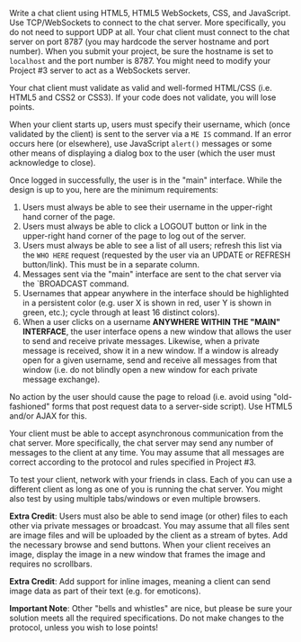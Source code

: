 Write a chat client using HTML5, HTML5 WebSockets, CSS, and JavaScript. Use TCP/WebSockets to connect to the chat server. More specifically, you do not need to support UDP at all.
Your chat client must connect to the chat server on port 8787 (you may hardcode the server hostname and port number). When you submit your project, be sure the hostname is set to `localhost` and the port number is 8787. You might need to modify your Project #3 server to act as a WebSockets server.

Your chat client must validate as valid and well-formed HTML/CSS (i.e. HTML5 and CSS2 or CSS3). 
If your code does not validate, you will lose points.

When your client starts up, users must specify their username, which (once validated by the client) is sent to the server via a `ME IS` command. If an error occurs here (or elsewhere), use JavaScript `alert()` messages or some other means of displaying a dialog box to the user (which the user must acknowledge to close).

Once logged in successfully, the user is in the "main" interface. While the design is up to you, here are the minimum requirements:

1. Users must always be able to see their username in the upper-right hand corner of the page.
2. Users must always be able to click a LOGOUT button or link in the upper-right hand corner of the page to log out of the server.
3. Users must always be able to see a list of all users; refresh this list via the `WHO HERE` request (requested by the user via an UPDATE or REFRESH button/link). This must be in a separate column.
4. Messages sent via the "main" interface are sent to the chat server via the `BROADCAST command.
5. Usernames that appear anywhere in the interface should be highlighted in a persistent color (e.g. user X is shown in red, user Y is shown in green, etc.); cycle through at least 16 distinct colors).
6. When a user clicks on a username **ANYWHERE WITHIN THE "MAIN" INTERFACE**, the user interface opens a new window that allows the user to send and receive private messages. Likewise, when a private message is received, show it in a new window. If a window is already open for a given username, send and receive all messages from that window (i.e. do not blindly open a new window for each private message exchange).

No action by the user should cause the page to reload (i.e. avoid using "old-fashioned" forms that post request data to a server-side script). Use HTML5 and/or AJAX for this.

Your client must be able to accept asynchronous communication from the chat server. More specifically, the chat server may send any number of messages to the client at any time. You may assume that all messages are correct according to the protocol and rules specified in Project #3.

To test your client, network with your friends in class. Each of you can use a different client as long as one of you is running the chat server. You might also test by using multiple tabs/windows or even multiple browsers.

**Extra Credit**: Users must also be able to send image (or other) files to each other via private messages or broadcast. You may assume that all files sent are image files and will be uploaded by the client as a stream of bytes. Add the necessary browse and send buttons. When your client receives an image, display the image in a new window that frames the image and requires no scrollbars.

**Extra Credit**: Add support for inline images, meaning a client can send image data as part of their text (e.g. for emoticons).

**Important Note**: Other "bells and whistles" are nice, but please be sure your solution meets all the required specifications. Do not make changes to the protocol, unless you wish to lose points!